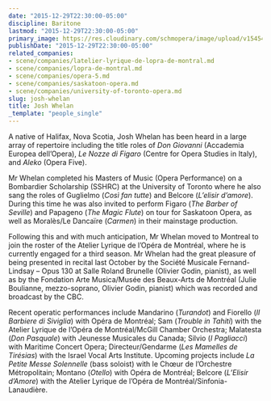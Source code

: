 ```yaml
---
date: "2015-12-29T22:30:00-05:00"
discipline: Baritone
lastmod: "2015-12-29T22:30:00-05:00"
primary_image: https://res.cloudinary.com/schmopera/image/upload/v1545409169/media/webhook-uploads/1451446110907/whelan_josh_1c.jpg.jpg
publishDate: "2015-12-29T22:30:00-05:00"
related_companies:
- scene/companies/latelier-lyrique-de-lopra-de-montral.md
- scene/companies/lopra-de-montral.md
- scene/companies/opera-5.md
- scene/companies/saskatoon-opera.md
- scene/companies/university-of-toronto-opera.md
slug: josh-whelan
title: Josh Whelan
_template: "people_single"
---
```


A native of Halifax, Nova Scotia, Josh Whelan has been heard in a large array of repertoire including the title roles of *Don Giovanni* (Accademia Europea dell’Opera), *Le Nozze di Figaro* (Centre for Opera Studies in Italy), and *Aleko* (Opera Five).

Mr Whelan completed his Masters of Music (Opera Performance) on a Bombardier Scholarship (SSHRC) at the University of Toronto where he also sang the roles of Guglielmo (*Così fan tutte*) and Belcore (*L’elisir d’amore*). During this time he was also invited to perform Figaro (*The Barber of Seville*) and Papageno (*The Magic Flute*) on tour for Saskatoon Opera, as well as Moralès/Le Dancaïre (*Carmen*) in their mainstage production.

Following this and with much anticipation, Mr Whelan moved to Montreal to join the roster of the Atelier Lyrique de l’Opéra de Montréal, where he is currently engaged for a third season. Mr Whelan had the great pleasure of being presented in recital last October by the Société Musicale Fernand-Lindsay – Opus 130 at Salle Roland Brunelle (Olivier Godin, pianist), as well as by the Fondation Arte Musica/Musée des Beaux-Arts de Montréal (Julie Boulianne, mezzo-soprano, Olivier Godin, pianist) which was recorded and broadcast by the CBC. 

Recent operatic performances include Mandarino (*Turandot*) and Fiorello (*Il Barbiere di Siviglia*) with Opéra de Montréal; Sam (*Trouble in Tahiti*) with the Atelier Lyrique de l’Opéra de Montréal/McGill Chamber Orchestra; Malatesta (*Don Pasquale*) with Jeunesse Musicales du Canada; Silvio (*I Pagliacci*) with Maritime Concert Opera; Directeur/Gendarme (*Les Mamelles de Tirésias*) with the Israel Vocal Arts Institute. Upcoming projects include *La Petite Messe Solennelle* (bass soloist) with le Chœur de l’Orchestre Métropolitain; Montano (*Otello*) with Opéra de Montréal; Belcore (*L’Elisir d’Amore*) with the Atelier Lyrique de l’Opéra de Montréal/Sinfonia-Lanaudière.
